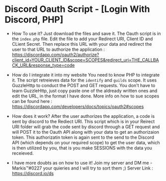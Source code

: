 # Discord Oauth Script - [Login With Discord, PHP]

- How To use it?
Just download the files and save it. The Oauth script is in the ```index.php``` file. Edit the file to add your Redirect URI, Client ID and CLient Secret. Then replace this URL with your data and redirect the user to that URL to authorize the application : https://discordapp.com/oauth2/authorize?client_id=YOUR_CLIENT_ID&scope=SCOPES&redirect_uri=THE_CALLBACK_URL&response_type=code

- How do I integrate it into my website
You need to know PHP to integrate it. The script retreieves data for the ```identify``` and ```guilds``` scope. It uses GuzzleHttp to conduct the POST and GET requests. You don't have to learn GuzzleHttp, just copy paste one of the aldready written ones and edit the URL, in the format I have done. More info on how to sue scopes can be found here : https://discordapp.com/developers/docs/topics/oauth2#scopes

- How does it work?
After the user authorizes the application, a code is sent by discord to the Rediect URI. This script which is in your Reirect URI folder will grab the code sent by discord through a GET request and will POST it to the Oauth API along with your data to get an authorizaion token. This authorizatin token is again sent to the send to the Discord API (which depends on your required scope) to get the user data, which is then utilized by you, that is you make SESSIONS with the data you receieved.

- I have more doubts as on how to use it!
Join my server and DM me - Markis™#0227 your quieries and I will try to sort them ;)
Server Link : https://discord.io/ds
